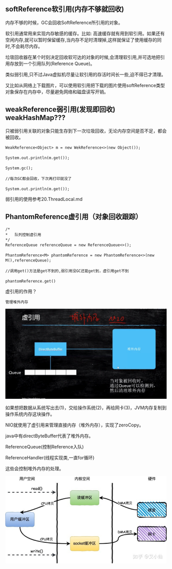 softReference软引用(内存不够就回收)
---
内存不够的时候，GC会回收SoftReference所引用的对象。

软引用通常用来实现内存敏感的缓存。比如: 高速缓存就有用到软引用。如果还有空闲内存,就可以暂时保留缓存,当内存不足时清理掉,这样就保证了使用缓存的同时,不会耗尽内存。

垃圾回收器在某个时刻决定回收软可达的对象的时候,会清理软引用,并可选地把引用存放到一个引用队列(Reference Queue)。

类似弱引用,只不过Java虚拟机尽量让软引用的存活时间长一些,迫不得已才清理。

又比如从网络上下载图片，可以使用软引用把下载的图片使用softReference类型对象保存在内存中，尽量避免网络和磁盘读写开销。


weakReference弱引用(发现即回收) weakHashMap???
---

只被弱引用关联的对象只能生存到下一次垃圾回收，无论内存空间是否不足，都会被回收。

    WeakReference<Object> m = new WekReference<>(new Object());

    System.out.println(m.get());

    System.gc();

    //每次GC都会回收，下次再打印就没了

    System.out.println(m.get());


弱引用的使用参考20.ThreadLocal.md

PhantomReference虚引用（对象回收跟踪）
---

    /*
    *   队列控制虚引用
    */
    ReferenceQueue referenceQueue = new ReferenceQueue<>();

    PhantomReference<M> phantomReference = new PhantomReference<>(new M(),referenceQueue);

    //调用get()方法是get不到的,弱引用没GC还能get到，虚引用get不到

    phantomReference.get()

虚引用的作用？

    管理堆外内存

![img_41.png](img/img_41.png)

如果想把数据从系统写出去(1)，交给操作系统(2)，再给网卡(3)，JVM内存复制到操作系统内存这块操作。

NIO就使用了虚引用来管理直接内存（堆外内存），实现了zeroCopy。

java中有directByteBuffer代表了堆外内存。

ReferenceQueue(控制Reference入队) 

ReferenceHandler(线程实现类,一直for循环) 

这些会控制堆外内存的处理。

![img_42.png](img/img_42.png)





